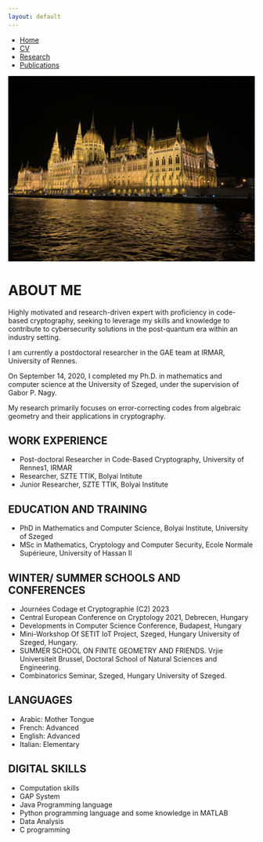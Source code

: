 ```yaml
---
layout: default
---
```


<div class="navbar">
  <ul>
    <li><a href="#">Home</a></li>
    <li><a href="./cv.html">CV</a></li>
    <li><a href="#research.html">Research</a></li>
    <li><a href="#publications.html">Publications</a></li>
  </ul>
</div>


![Cover](assets/img/cover.jpg)

# ABOUT ME

Highly motivated and research-driven expert with proficiency in code-based cryptography, seeking to leverage my skills and knowledge to contribute to cybersecurity solutions in the post-quantum era within an industry setting.

I am currently a postdoctoral researcher in the GAE team at IRMAR, University of Rennes.

On September 14, 2020, I completed my Ph.D. in mathematics and computer science at the University of Szeged, under the supervision of Gabor P. Nagy.

My research primarily focuses on error-correcting codes from algebraic geometry and their applications in cryptography.

## WORK EXPERIENCE
- Post-doctoral Researcher in Code-Based Cryptography, University of Rennes1, IRMAR
- Researcher, SZTE TTIK, Bolyai Intitute
- Junior Researcher, SZTE TTIK, Bolyai Institute

## EDUCATION AND TRAINING
- PhD in Mathematics and Computer Science, Bolyai Institute, University of Szeged
- MSc in Mathematics, Cryptology and Computer Security, Ecole Normale Supérieure, University of Hassan II

## WINTER/ SUMMER SCHOOLS AND CONFERENCES
- Journées Codage et Cryptographie (C2) 2023
- Central European Conference on Cryptology 2021, Debrecen, Hungary
- Developments in Computer Science Conference, Budapest, Hungary
- Mini-Workshop Of SETIT IoT Project, Szeged, Hungary University of Szeged, Hungary.
- SUMMER SCHOOL ON FINITE GEOMETRY AND FRIENDS. Vrjie Universiteit Brussel, Doctoral School of Natural Sciences and Engineering.
- Combinatorics Seminar, Szeged, Hungary University of Szeged.

## LANGUAGES
- Arabic: Mother Tongue
- French: Advanced
- English: Advanced
- Italian: Elementary

## DIGITAL SKILLS
- Computation skills
- GAP System
- Java Programming language
- Python programming language and some knowledge in MATLAB
- Data Analysis
- C programming